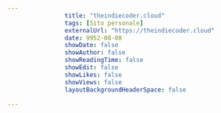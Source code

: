 ---
                title: "theindiecoder.cloud"
                tags: [Sito personale]
                externalUrl: "https://theindiecoder.cloud"
                date: 9952-08-08
                showDate: false
                showAuthor: false
                showReadingTime: false
                showEdit: false
                showLikes: false
                showViews: false
                layoutBackgroundHeaderSpace: false
                ---

